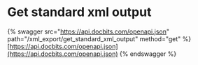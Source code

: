 # Get standard xml output

{% swagger src="https://api.docbits.com/openapi.json" path="/xml_export/get_standard_xml_output" method="get" %}
[https://api.docbits.com/openapi.json](https://api.docbits.com/openapi.json)
{% endswagger %}
